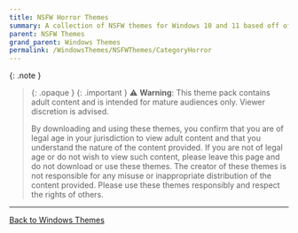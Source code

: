 ```yaml
---
title: NSFW Horror Themes
summary: A collection of NSFW themes for Windows 10 and 11 based off of popular horror films and series
parent: NSFW Themes
grand_parent: Windows Themes
permalink: /WindowsThemes/NSFWThemes/CategoryHorror
---
```


{: .note }
> {: .opaque }
> {: .important }
> ⚠️ **Warning**: This theme pack contains adult content and is intended for mature audiences only. Viewer discretion is advised.
> 
> By downloading and using these themes, you confirm that you are of legal age in your jurisdiction to view adult content and that you understand the nature of the content provided. If you are not of legal age or do not wish to view such content, please leave this page and do not download or use these themes. The creator of these themes is not responsible for any misuse or inappropriate distribution of the content provided. Please use these themes responsibly and respect the rights of others. 

---

<a href="/WindowsThemes" class="btn btn--secondary btn--sm">Back to Windows Themes</a>